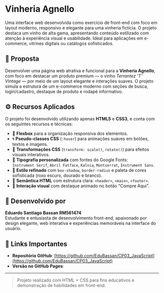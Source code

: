 # Vinheria Agnello

Uma interface web desenvolvida como exercício de front-end com foco em layout moderno, responsivo e elegante para uma vinheria fictícia. O projeto destaca um vinho de alta gama, apresentando conteúdo estilizado com atenção à experiência visual e usabilidade. Ideal para aplicações em e-commerce, vitrines digitais ou catálogos sofisticados.

## 📌 Proposta

Desenvolver uma página web atrativa e funcional para a **Vinheria Agnello**, com foco em destacar um produto premium — o vinho *Terrantez ‘T’ Vintage* — por meio de um layout elegante e interações suaves. O projeto simula a estrutura de um e-commerce moderno com seções de busca, login/cadastro, destaque de produto e rodapé informativo.

## ⚙️ Recursos Aplicados

O projeto foi desenvolvido utilizando apenas **HTML5** e **CSS3**, e conta com os seguintes recursos e técnicas:

- 🎯 **Flexbox** para a organização responsiva dos elementos.
- 🌀 **Pseudo-classes CSS** (`:hover`) para animações suaves em botões, textos e imagens.
- 🎨 **Transformações CSS** (`transform: scale()`, `rotate()`) para efeitos visuais interativos.
- 🧠 **Tipografia personalizada** com fontes do Google Fonts:  
  `Instrument Serif`, `Abril Fatface`, `Kalnia`, `Montserrat`, `Instrument Sans`.
- 💎 **Estilo refinado** com `box-shadow`, `border-radius` e paleta de cores sofisticada (roxo escuro, dourado e branco).
- 🧱 **Semântica HTML** com estrutura clara: `<header>`, `<main>`, `<footer>`.
- 🚀 **Interação visual** com destaque animado no botão "Compre Aqui".

## 👤 Desenvolvido por

**Eduardo Santiago Bassan RM561474**  
Estudante e entusiasta de desenvolvimento front-end, apaixonado por design elegante, web interativa e experiências memoráveis na interface do usuário.

## 🔗 Links Importantes

- **Repositório GitHub**: [https://github.com/EduBassan/CP03_JavaScript](https://github.com/EduBassan/CP03_JavaScript)  
- **Versão no GitHub Pages**: []()

---

> Projeto realizado com HTML + CSS para fins educativos e demonstração de habilidades em front-end.
